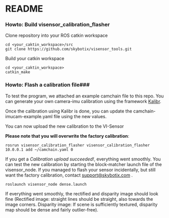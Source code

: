 # README #

### Howto: Build visensor_calibration_flasher ###

Clone repository into your ROS catkin workspace
```
cd <your_caktin_workspace>/src
git clone https://github.com/skybotix/visensor_tools.git
```
Build your catkin workspace
```
cd <your_caktin_workspace>
catkin_make
```

### Howto: Flash a calibration file###

To test the program, we attached an example camchain file to this repo. You can generate your own camera-imu calibration using the framework [Kalibr](https://github.com/ethz-asl/kalibr).

Once the calibration using Kalibr is done, you can update the camchain-imucam-example.yaml file using the new values.

You can now upload the new calibration to the VI-Sensor

**Please note that you will overwrite the factory calibration**:
```
rosrun visensor_calibration_flasher visensor_calibration_flasher 10.0.0.1 add ~/camchain.yaml 0
```
If you get a *Calibration upload succeeded!*, everything went smoothly. You can test the new calibration by starting the block-matcher launch file of the visensor_node. If you managed to flash your sensor incidentally, but still want the factory calibration, contact support@skybotix.com .
```
roslaunch visensor_node dense.launch
```
If everything went smoothly, the rectified and disparity image should look fine (Rectified image: straight lines should be straight, also towards the image corners. Disparity image: If scene is sufficiently textured, disparity map should be dense and fairly outlier-free).

